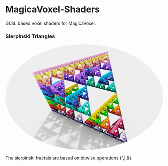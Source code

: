 # MagicaVoxel-Shaders
GLSL based voxel shaders for MagicaVoxel.

### Sierpinski Triangles
<img src="export/snap2023-08-31-21-00-08.png" width="512" style="border-radius: 50%"><br>

The sierpinski fractals are based on bitwise operations (^,|,&)
